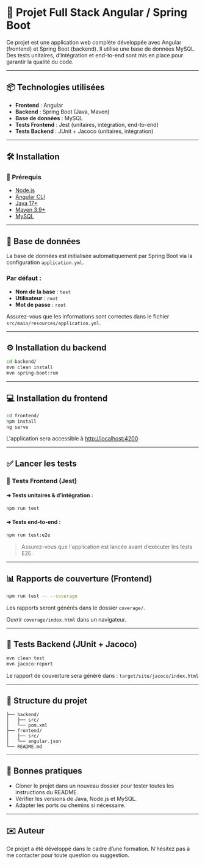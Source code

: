 # 🧹 Projet Full Stack Angular / Spring Boot

Ce projet est une application web complète développée avec Angular (frontend) et Spring Boot (backend). Il utilise une base de données MySQL. Des tests unitaires, d’intégration et end-to-end sont mis en place pour garantir la qualité du code.

---

## 📦 Technologies utilisées

* **Frontend** : Angular
* **Backend** : Spring Boot (Java, Maven)
* **Base de données** : MySQL
* **Tests Frontend** : Jest (unitaires, intégration, end-to-end)
* **Tests Backend** : JUnit + Jacoco (unitaires, intégration)

---

## 🛠️ Installation

### 🔗 Prérequis

* [Node.js](https://nodejs.org/)
* [Angular CLI](https://angular.io/cli)
* [Java 17+](https://adoptium.net/)
* [Maven 3.9+](https://maven.apache.org/)
* [MySQL](https://www.mysql.com/)

---

## 📔️ Base de données

La base de données est initialisée automatiquement par Spring Boot via la configuration `application.yml`.

### Par défaut :

* **Nom de la base** : `test`
* **Utilisateur** : `root`
* **Mot de passe** : `root`

Assurez-vous que les informations sont correctes dans le fichier `src/main/resources/application.yml`.

---

## ⚙️ Installation du backend

```bash
cd backend/
mvn clean install
mvn spring-boot:run
```

---

## 💻 Installation du frontend

```bash
cd frontend/
npm install
ng serve
```

L'application sera accessible à [http://localhost:4200](http://localhost:4200)

---

## ✅ Lancer les tests

### 🔹 Tests Frontend (Jest)

#### ➔ Tests unitaires & d’intégration :

```bash
npm run test
```

#### ➔ Tests end-to-end :

```bash
npm run test:e2e
```

> Assurez-vous que l'application est lancée avant d’exécuter les tests E2E.

---

## 📊 Rapports de couverture (Frontend)

```bash
npm run test -- --coverage
```

Les rapports seront générés dans le dossier `coverage/`.

Ouvrir `coverage/index.html` dans un navigateur.

---

## 🔺 Tests Backend (JUnit + Jacoco)

```bash
mvn clean test
mvn jacoco:report
```

Le rapport de couverture sera généré dans :
`target/site/jacoco/index.html`

---

## 📁 Structure du projet

```
├── backend/
│   ├── src/
│   └── pom.xml
├── frontend/
│   ├── src/
│   └── angular.json
└── README.md
```

---

## 📌 Bonnes pratiques

* Cloner le projet dans un nouveau dossier pour tester toutes les instructions du README.
* Vérifier les versions de Java, Node.js et MySQL.
* Adapter les ports ou chemins si nécessaire.

---

## ✉️ Auteur

Ce projet a été développé dans le cadre d’une formation.
N'hésitez pas à me contacter pour toute question ou suggestion.

